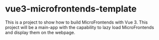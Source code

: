 # vue3-microfrontends-template
This is a project to show how to build MicroFrontends with Vue 3. This project will be a main-app with the capability to lazy load MicroFrontends and display them on the webpage.
